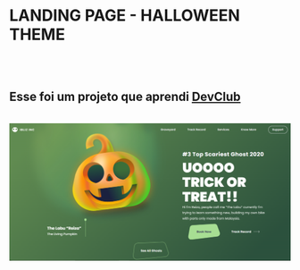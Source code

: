 <h1>LANDING PAGE - HALLOWEEN THEME</h1>
<br>
<br>
<h2>Esse foi um projeto que aprendi <a href="https://rodolfomori.com.br/devclub">DevClub</a></h2>
<br>
<img src="https://github.com/EricPrimon/LANDING-PAGE-HALLOWEEN/blob/master/assets/desktop.PNG?raw=true" />
